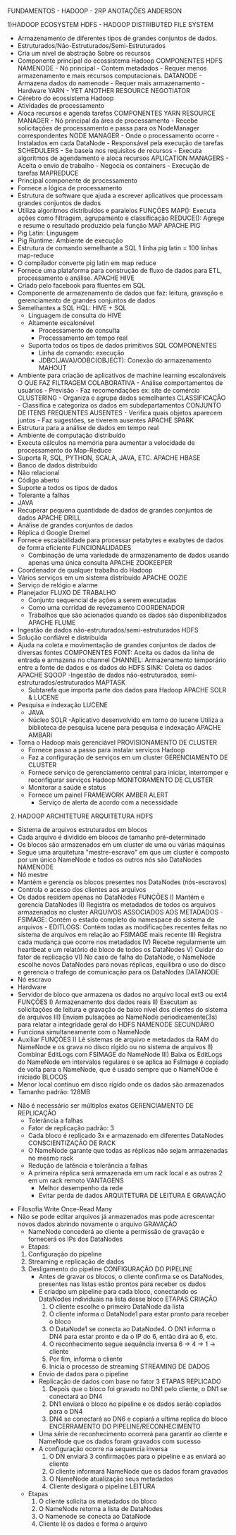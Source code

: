 FUNDAMENTOS - HADOOP - 2RP
ANOTAÇÕES ANDERSON

1)HADOOP ECOSYSTEM
HDFS - HADOOP DISTRIBUTED FILE SYSTEM
- Armazenamento de diferentes tipos de grandes conjuntos de dados.
- Estruturados/Não-Estruturados/Semi-Estruturados
- Cria um nível de abstração Sobre os recursos 
- Componente principal do ecossistema Hadoop
	COMPONENTES HDFS
		NAMENODE
		- Nó principal 
		- Contem metadados
		- Requer menos armazenamento e mais recursos computacionais.
		DATANODE
		- Armazena dados do namenode
		- Requer mais armazenamento
		- Hardware
YARN - YET ANOTHER RESOURCE NEGOTIATOR
- Cérebro do ecossistema Hadoop
- Atividades de processamento
- Aloca recursos e agenda tarefas
	COMPONENTES YARN
		RESOURCE MANAGER
		- Nó principal da área de processamento
		- Recebe solicitações de processamento e passa para os NodeManager correspondentes
		NODE MANAGER
		- Onde o processamento ocorre
		- Instalados em cada DataNode
		- Responsável pela execução de tarefas
		SCHEDULERS
		- Se baseia nos requisitos de recursos
		- Executa algoritmos de agendamento e aloca recursos
		APLICATION MANAGERS 
		- Aceita o envio de trabalho
		- Negocia os containers
		- Execução de tarefas
MAPREDUCE 
- Principal componente de processamento
- Fornece a lógica de processamento
- Estrutura de software que ajuda a escrever aplicativos que processam grandes conjuntos de dados
- Utiliza algoritmos distribuídos e paralelos
	FUNÇÕES
		MAP(): Executa ações como filtragem, agrupamento e classificação
		REDUCE(): Agrege e resume o resultado produzido pela função MAP
APACHE PIG
- Pig Latin: Linguagem
- Pig Runtime: Ambiente de execução
- Estrutura de comando semelhante a SQL
	1 linha pig latin = 100 linhas map-reduce
- O compilador converte pig latin em map reduce
- Fornece uma plataforma para construção de fluxo de dados para ETL, processamento e análise.
APACHE HIVE
- Criado pelo facebook para fluentes em SQL
- Componente de armazenamento de dados que faz: leitura, gravação e gerenciamento de grandes conjuntos de dados
- Semelhantes a SQL
	HQL: HIVE + SQL
	- Linguagem de consulta do HIVE 
	- Altamente escalonével
		- Processamento de consulta
		- Processamento em tempo real
	- Suporta todos os tipos de dados primitivos SQL
		COMPONENTES
		- Linha de comando: execução
		- JDBC(JAVA)/ODBC(OBJECT): Conexão do armazenamento
MAHOUT
- Ambiente para criação de aplicativos de machine learning escalonáveis
	O QUE FAZ
		FILTRAGEM COLABORATIVA
		- Análise comportamentos de usuários
		- Previsão
		- Faz recomendações ex: site de comércio
		CLUSTERING
		- Organiza e agrupa dados semelhantes
		CLASSIFICAÇÃO
		- Classifica e categoriza os dados em subdepartamentos
		CONJUNTO DE ITENS FREQUENTES AUSENTES
		- Verifica quais objetos aparecem juntos
		- Faz sugestões, se tiverem ausentes
APACHE SPARK	
- Estrutura para a análise de dados em tempo real
- Ambiente de computação distribuído
- Executa cálculos na memória para aumentar a velocidade de processamento do Map-Reduce
- Suporta R, SQL, PYTHON, SCALA, JAVA, ETC.
APACHE HBASE
- Banco de dados distribuído
- Não relacional
- Código aberto
- Suporte a todos os tipos de dados
- Tolerante a falhas
- JAVA
- Recuperar pequena quantidade de dados de grandes conjuntos de dados
APACHE DRILL 
- Análise de grandes conjuntos de dados 
- Réplica d Google Dremel
- Fornece escalabilidade para processar petabytes e exabytes de dados de forma eficiente
	FUNCIONALIDADES
	- Combinação de uma variedade de armazenamento de dados usando apenas uma única consulta
APACHE ZOOKEEPER
- Coordenador de qualquer trabalho do Hadoop
- Vários serviços em um sistema distribuído
APACHE OOZIE
- Serviço de relógio e alarme
- Planejador
	FLUXO DE TRABALHO
	- Conjunto sequencial de ações a serem executadas
	- Como uma corridad de revezamento
	COORDENADOR
	- Trabalhos que são acionados quando os dados são disponibilizados
APACHE FLUME
- Ingestão de dados não-estruturados/semi-estruturados HDFS
- Solução confiável e distribuída
- Ajuda na coleta e movimentação de grandes conjuntos de dados de diversas fontes
	COMPONENTES
		FONT: Aceita os dados da linha de entrada e armazena no channel
		CHANNEL: Armazenamento temporário entre a fonte de dados e os dados do HDFS
		SINK: Coleta os dados
APACHE SQOOP
-Ingestão de dados não-estruturados, semi-estruturados/estruturados
	MAPTASK
	- Subtarefa que importa parte dos dados para Hadoop
APACHE SOLR & LUCENE 
- Pesquisa e indexação
	LUCENE
	- JAVA
	- Núcleo
	SOLR
	-Aplicativo desenvolvido em torno do lucene 
	Utiliza a biblioteca de pesquisa lucene para pesquisa e indexação
APACHE AMBARI
- Torna o Hadoop mais gerenciável
	PROVISIONAMENTO DE CLUSTER
	- Fornece passo a passo para instalar serviços Hadoop
	- Faz a configuração de serviços em um cluster
	GERENCIAMENTO DE CLUSTER
	- Fornece serviço de gerenciamento central para iniciar, interromper e reconfigurar serviços Hadoop
	MONITORAMENTO DE CLUSTER
	- Monitorar a saúde e status
	- Fornece um painel
		FRAMEWORK AMBER ALERT
		- Serviço de alerta de acordo com a necessidade

2) HADOOP ARCHITETURE 
ARQUITETURA HDFS
- Sistema de arquivos estruturados em blocos 
- Cada arquivo é dividido em blocos de tamanho pré-determinado
- Os blocos são armazenados em um cluster de uma ou várias máquinas
- Segue uma arquitetura "mestre-escravo" em que um cluster é composto por um único NameNode e todos os outros nós são DataNodes
NAMENODE
- Nó mestre
- Mantém e gerencia os blocos presentes nos DataNodes (nós-escravos)
- Controla o acesso dos clientes aos arquivos
- Os dados residem apenas no DataNodes
	FUNÇÕES
	I) Mantém e gerencia DataNodes
	II) Registra os metadados de todos os arquivos armazenados no cluster
		ARQUIVOS ASSOCIADOS AOS METADADOS
		- FSIMAGE: Contém o estado completo do namespace do sistema de arquivos
		- EDITLOGS: Contém todas as modificações recentes feitas no sistema de arquivos em relação ao FSIMAGE mais recente
	III) Registra cada mudança que ocorre nos metadados
	IV) Recebe regularmente um heartbeat e um relatório de bloco de todos os DataNodes
	V) Cuidar do fator de replicação
	VI) No caso de falha do DataNode, o NameNode escolhe novos DataNodes para novas réplicas, equilibra o uso do disco e gerencia o trafego de comunicação para os DataNodes
DATANODE
- Nó escravo
- Hardware
- Servidor de bloco que armazena os dados no arquivo local ext3 ou ext4
	FUNÇÕES
	I) Armazenamento dos dados reais
	II) Executam as solicitações de leitura e gravação de baixo nível dos clientes do sistema de arquivos
	III) Enviam pulsações ao NameNode periodicamente(3s) para relatar a integridade geral do HDFS
NAMENODE SECUNDÁRIO
- Funciona simultaneamente com o NameNode 
- Auxiliar
	FUNÇÕES
	I) Lê sistemas de arquivo e metadados da RAM do NameNode e os grava no disco rígido ou no sistema de arquivos
	II) Combinar EditLogs com FSIMAGE do NameNode
	III) Baixa os EditLogs do NameNode em intervalos regulares e se aplica ao FsImage é copiado de volta para o NameNode, que é usado sempre que o NameNOde é iniciado
BLOCOS
- Menor local contínuo em disco rígido onde os dados são armazenados
- Tamanho padrão: 128MB
* Não é necessário ser múltiplos exatos
	GERENCIAMENTO DE REPLICAÇÃO
	- Tolerância a falhas
	- Fator de replicação padrão: 3
	- Cada bloco é replicado 3x e armazenado em diferentes DataNodes
	CONSCIENTIZAÇÃO DE RACK
	- O NameNode garante que todas as réplicas não sejam armazenadas no mesmo rack
	- Redução de latência e tolerância a falhas
	- A primeira réplica será armazenada em um rack local e as outras 2 em um rack remoto
		VANTAGENS
		- Melhor desempenho da rede
		- Evitar perda de dados
ARQUITETURA DE LEITURA E GRAVAÇÃO
- Filosofia Write Once-Read Many
- Não se pode editar arquivos já armazenados mas pode acrescentar novos dados abrindo novamente o arquivo
	GRAVAÇÃO
	- NameNode concederá ao cliente a permissão de gravação e fornecerá os IPs dos DataNodes
	- Etapas:
	1. Configuração do pipeline
	2. Streaming e replicação de dados
	3. Desligamento do pipeline
		CONFIGURAÇÃO DO PIPELINE
		- Antes de gravar os blocos, o cliente confirma se os DataNodes, presentes nas listas estão prontos para receber os dados
		- É criadpo um pipeline para cada bloco, conectando os DataNodes individuais na lista desse bloco
			ETAPAS CRIAÇÃO
			1. O cliente escolhe o primeiro DataNode da lista
			2. O cliente informa o DataNode1 para estar pronto para receber o bloco
			3. O DataNode1 se conecta ao DataNode4. O DN1 informa o DN4 para estar pronto e da o IP do 6, então dirá ao 6, etc.
			4. O reconhecimento segue sequência inversa 6 -> 4 -> 1 -> cliente
			5. Por fim, informa o cliente
			6. Inicia o processo de streaming
		STREAMING DE DADOS
		- Envio de dados para o pipeline
		- Replicação de dados com base no fator 3
			ETAPAS REPLICADO
			1. Depois que o bloco foi gravado no DN1 pelo cliente, o DN1 se conectará ao DN4
			2. DN1 enviará o bloco no pipeline e os dados serão copiados para o DN4
			3. DN4 se conectará ao DN6 e copiará a ultima replica do bloco 
		ENCERRAMENTO DO PIPELINE/RECONHECIMENTO
		- Uma série de reconhecimento ocorrerá para garantir ao cliente e NameNode que os dados foram gravados com sucesso
		- A configuração ocorre na sequencia inversa
			1. O DN enviará 3 confirmações para o pipeline e as enviará ao cliente
			2. O cliente informará NameNode que os dados foram gravados
			3. O NameNode atualização seus metadados
			4. Cliente desligará o pipeline
	LEITURA
	- Etapas
		1. O cliente solicita os metadados do bloco
		2. O NameNode retorna a lista de DataNodes
		3. O Namenode se conecta ao DataNode
		4. Cliente lê os dados e forma o arquivo

